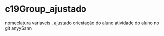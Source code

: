 # c19Group_ajustado
nomeclatura 
variaveis , ajustado orientação do aluno 
atividade do aluno no git anyySann
